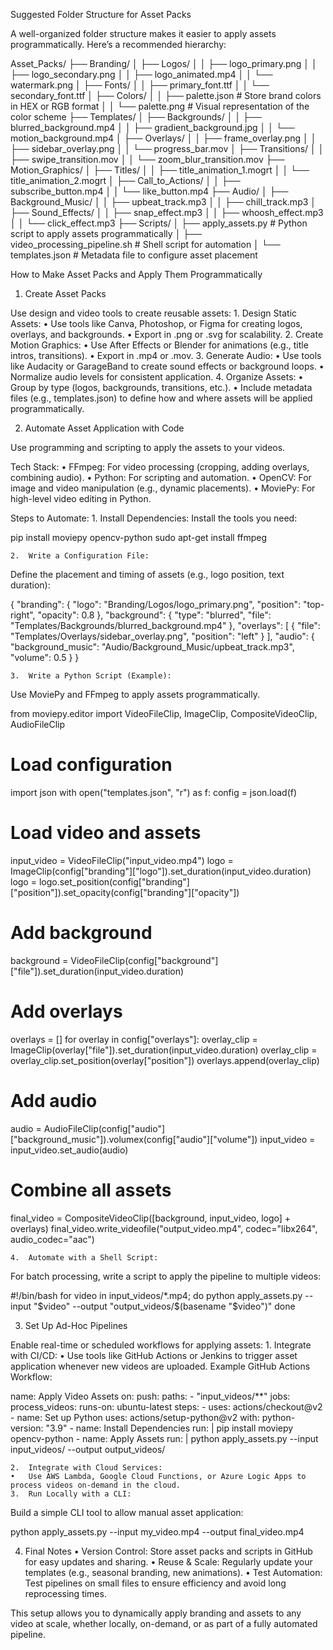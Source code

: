 Suggested Folder Structure for Asset Packs

A well-organized folder structure makes it easier to apply assets programmatically. Here’s a recommended hierarchy:

Asset_Packs/
├── Branding/
│   ├── Logos/
│   │   ├── logo_primary.png
│   │   ├── logo_secondary.png
│   │   ├── logo_animated.mp4
│   │   └── watermark.png
│   ├── Fonts/
│   │   ├── primary_font.ttf
│   │   └── secondary_font.ttf
│   ├── Colors/
│   │   ├── palette.json   # Store brand colors in HEX or RGB format
│   │   └── palette.png    # Visual representation of the color scheme
├── Templates/
│   ├── Backgrounds/
│   │   ├── blurred_background.mp4
│   │   ├── gradient_background.jpg
│   │   └── motion_background.mp4
│   ├── Overlays/
│   │   ├── frame_overlay.png
│   │   ├── sidebar_overlay.png
│   │   └── progress_bar.mov
│   ├── Transitions/
│   │   ├── swipe_transition.mov
│   │   └── zoom_blur_transition.mov
├── Motion_Graphics/
│   ├── Titles/
│   │   ├── title_animation_1.mogrt
│   │   └── title_animation_2.mogrt
│   ├── Call_to_Actions/
│   │   ├── subscribe_button.mp4
│   │   └── like_button.mp4
├── Audio/
│   ├── Background_Music/
│   │   ├── upbeat_track.mp3
│   │   ├── chill_track.mp3
│   ├── Sound_Effects/
│   │   ├── snap_effect.mp3
│   │   ├── whoosh_effect.mp3
│   │   └── click_effect.mp3
├── Scripts/
│   ├── apply_assets.py    # Python script to apply assets programmatically
│   ├── video_processing_pipeline.sh # Shell script for automation
│   └── templates.json     # Metadata file to configure asset placement

How to Make Asset Packs and Apply Them Programmatically

1. Create Asset Packs

Use design and video tools to create reusable assets:
	1.	Design Static Assets:
	•	Use tools like Canva, Photoshop, or Figma for creating logos, overlays, and backgrounds.
	•	Export in .png or .svg for scalability.
	2.	Create Motion Graphics:
	•	Use After Effects or Blender for animations (e.g., title intros, transitions).
	•	Export in .mp4 or .mov.
	3.	Generate Audio:
	•	Use tools like Audacity or GarageBand to create sound effects or background loops.
	•	Normalize audio levels for consistent application.
	4.	Organize Assets:
	•	Group by type (logos, backgrounds, transitions, etc.).
	•	Include metadata files (e.g., templates.json) to define how and where assets will be applied programmatically.

2. Automate Asset Application with Code

Use programming and scripting to apply the assets to your videos.

Tech Stack:
	•	FFmpeg: For video processing (cropping, adding overlays, combining audio).
	•	Python: For scripting and automation.
	•	OpenCV: For image and video manipulation (e.g., dynamic placements).
	•	MoviePy: For high-level video editing in Python.

Steps to Automate:
	1.	Install Dependencies:
Install the tools you need:

pip install moviepy opencv-python
sudo apt-get install ffmpeg


	2.	Write a Configuration File:
Define the placement and timing of assets (e.g., logo position, text duration):

{
    "branding": {
        "logo": "Branding/Logos/logo_primary.png",
        "position": "top-right",
        "opacity": 0.8
    },
    "background": {
        "type": "blurred",
        "file": "Templates/Backgrounds/blurred_background.mp4"
    },
    "overlays": [
        {
            "file": "Templates/Overlays/sidebar_overlay.png",
            "position": "left"
        }
    ],
    "audio": {
        "background_music": "Audio/Background_Music/upbeat_track.mp3",
        "volume": 0.5
    }
}


	3.	Write a Python Script (Example):
Use MoviePy and FFmpeg to apply assets programmatically.

from moviepy.editor import VideoFileClip, ImageClip, CompositeVideoClip, AudioFileClip

# Load configuration
import json
with open("templates.json", "r") as f:
    config = json.load(f)

# Load video and assets
input_video = VideoFileClip("input_video.mp4")
logo = ImageClip(config["branding"]["logo"]).set_duration(input_video.duration)
logo = logo.set_position(config["branding"]["position"]).set_opacity(config["branding"]["opacity"])

# Add background
background = VideoFileClip(config["background"]["file"]).set_duration(input_video.duration)

# Add overlays
overlays = []
for overlay in config["overlays"]:
    overlay_clip = ImageClip(overlay["file"]).set_duration(input_video.duration)
    overlay_clip = overlay_clip.set_position(overlay["position"])
    overlays.append(overlay_clip)

# Add audio
audio = AudioFileClip(config["audio"]["background_music"]).volumex(config["audio"]["volume"])
input_video = input_video.set_audio(audio)

# Combine all assets
final_video = CompositeVideoClip([background, input_video, logo] + overlays)
final_video.write_videofile("output_video.mp4", codec="libx264", audio_codec="aac")


	4.	Automate with a Shell Script:
For batch processing, write a script to apply the pipeline to multiple videos:

#!/bin/bash
for video in input_videos/*.mp4; do
    python apply_assets.py --input "$video" --output "output_videos/$(basename "$video")"
done

3. Set Up Ad-Hoc Pipelines

Enable real-time or scheduled workflows for applying assets:
	1.	Integrate with CI/CD:
	•	Use tools like GitHub Actions or Jenkins to trigger asset application whenever new videos are uploaded.
Example GitHub Actions Workflow:

name: Apply Video Assets
on:
  push:
    paths:
      - "input_videos/**"
jobs:
  process_videos:
    runs-on: ubuntu-latest
    steps:
      - uses: actions/checkout@v2
      - name: Set up Python
        uses: actions/setup-python@v2
        with:
          python-version: "3.9"
      - name: Install Dependencies
        run: |
          pip install moviepy opencv-python
      - name: Apply Assets
        run: |
          python apply_assets.py --input input_videos/ --output output_videos/


	2.	Integrate with Cloud Services:
	•	Use AWS Lambda, Google Cloud Functions, or Azure Logic Apps to process videos on-demand in the cloud.
	3.	Run Locally with a CLI:
Build a simple CLI tool to allow manual asset application:

python apply_assets.py --input my_video.mp4 --output final_video.mp4

4. Final Notes
	•	Version Control: Store asset packs and scripts in GitHub for easy updates and sharing.
	•	Reuse & Scale: Regularly update your templates (e.g., seasonal branding, new animations).
	•	Test Automation: Test pipelines on small files to ensure efficiency and avoid long reprocessing times.

This setup allows you to dynamically apply branding and assets to any video at scale, whether locally, on-demand, or as part of a fully automated pipeline.
